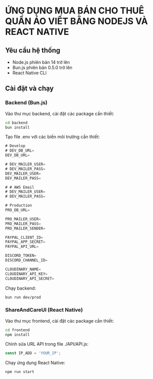 # ỨNG DỤNG MUA BÁN CHO THUÊ QUẦN ÁO VIẾT BẰNG NODEJS VÀ REACT NATIVE
## Yêu cầu hệ thống
- Node.js phiên bản 14 trở lên
- Bun.js phiên bản 0.5.0 trở lên
- React Native CLI
  
## Cài đặt và chạy
### Backend (Bun.js)
Vào thư mục backend, cài đặt các package cần thiết:
```bash
cd backend
bun install
```

Tạo file .env với các biến môi trường cần thiết:
```javascript
# Develop 
# DEV_DB_URL=
DEV_DB_URL=

# DEV_MAILER_USER=
# DEV_MAILER_PASS=
DEV_MAILER_USER=
DEV_MAILER_PASS=

# # AWS Email
# DEV_MAILER_USER=
# DEV_MAILER_PASS=

# Production 
PRO_DB_URL=

PRO_MAILER_USER=
PRO_MAILER_PASS=
PRO_MAILER_SENDER=

PAYPAL_CLIENT_ID=
PAYPAL_APP_SECRET=
PAYPAL_API_URL=

DISCORD_TOKEN=
DISCORD_CHANNEL_ID=

CLOUDINARY_NAME=
CLOUDINARY_API_KEY=
CLOUDINARY_API_SECRET=
```

Chạy backend:
```bash
bun run dev/prod
```

### ShareAndCareUI (React Native)
Vào thư mục frontend, cài đặt các package cần thiết:
```bash
cd frontend
npm install
```

Chỉnh sửa URL API trong file ./API/API.js:
```javascript
const IP_ADD = 'YOUR_IP';
```

Chạy ứng dụng React Native:
```bash
npm run start
```

